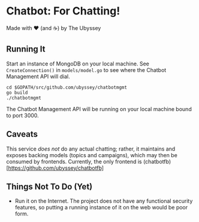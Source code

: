 # Chatbot: For Chatting!

Made with ❤️ (and ☕️) by The Ubyssey

## Running It

Start an instance of MongoDB on your local machine. See `CreateConnection()` in `models/model.go` to see where the Chatbot Management API will dial.

	cd $GOPATH/src/github.com/ubyssey/chatbotmgmt
	go build
	./chatbotmgmt

The Chatbot Management API will be running on your local machine bound to port 3000.

## Caveats

This service _does not_ do any actual chatting; rather, it maintains and exposes backing models (topics and campaigns), which may then be consumed by frontends. Currently, the only frontend is (chatbotfb)[https://github.com/ubyssey/chatbotfb]

## Things Not To Do (Yet)

* Run it on the Internet. The project does not have any functional security features, so putting a running instance of it on the web would be poor form.